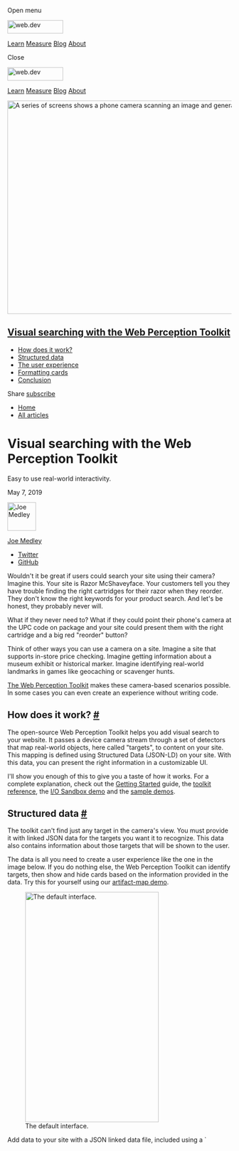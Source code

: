 <span class="w-tooltip w-tooltip--left">Open menu</span>

<a href="/" class="header-default__logo-link gc-analytics-event"><img src="/images/lockup.svg" alt="web.dev" class="header-default__logo" width="125" height="30" /></a>

<a href="/learn/" class="header-default__link gc-analytics-event">Learn</a> <a href="/measure/" class="header-default__link gc-analytics-event">Measure</a> <a href="/blog/" class="header-default__link gc-analytics-event">Blog</a> <a href="/about/" class="header-default__link gc-analytics-event">About</a>

<span class="w-tooltip">Close</span>

<a href="/" class="gc-analytics-event"><img src="/images/lockup.svg" alt="web.dev" class="drawer-default__logo" width="125" height="30" /></a>

<a href="/learn/" class="drawer-default__link gc-analytics-event">Learn</a> <a href="/measure/" class="drawer-default__link gc-analytics-event">Measure</a> <a href="/blog/" class="drawer-default__link gc-analytics-event">Blog</a> <a href="/about/" class="drawer-default__link gc-analytics-event">About</a>

<img src="https://web-dev.imgix.net/image/admin/SJQDe005xR0Cvu9JPt78.png?auto=format" alt="A series of screens shows a phone camera scanning an image and generating a link." class="w-hero w-hero--cover" sizes="100vw" srcset="https://web-dev.imgix.net/image/admin/SJQDe005xR0Cvu9JPt78.png?auto=format&amp;w=200 200w,     https://web-dev.imgix.net/image/admin/SJQDe005xR0Cvu9JPt78.png?auto=format&amp;w=228 228w,     https://web-dev.imgix.net/image/admin/SJQDe005xR0Cvu9JPt78.png?auto=format&amp;w=260 260w,     https://web-dev.imgix.net/image/admin/SJQDe005xR0Cvu9JPt78.png?auto=format&amp;w=296 296w,     https://web-dev.imgix.net/image/admin/SJQDe005xR0Cvu9JPt78.png?auto=format&amp;w=338 338w,     https://web-dev.imgix.net/image/admin/SJQDe005xR0Cvu9JPt78.png?auto=format&amp;w=385 385w,     https://web-dev.imgix.net/image/admin/SJQDe005xR0Cvu9JPt78.png?auto=format&amp;w=439 439w,     https://web-dev.imgix.net/image/admin/SJQDe005xR0Cvu9JPt78.png?auto=format&amp;w=500 500w,     https://web-dev.imgix.net/image/admin/SJQDe005xR0Cvu9JPt78.png?auto=format&amp;w=571 571w,     https://web-dev.imgix.net/image/admin/SJQDe005xR0Cvu9JPt78.png?auto=format&amp;w=650 650w,     https://web-dev.imgix.net/image/admin/SJQDe005xR0Cvu9JPt78.png?auto=format&amp;w=741 741w,     https://web-dev.imgix.net/image/admin/SJQDe005xR0Cvu9JPt78.png?auto=format&amp;w=845 845w,     https://web-dev.imgix.net/image/admin/SJQDe005xR0Cvu9JPt78.png?auto=format&amp;w=964 964w,     https://web-dev.imgix.net/image/admin/SJQDe005xR0Cvu9JPt78.png?auto=format&amp;w=1098 1098w,     https://web-dev.imgix.net/image/admin/SJQDe005xR0Cvu9JPt78.png?auto=format&amp;w=1252 1252w,     https://web-dev.imgix.net/image/admin/SJQDe005xR0Cvu9JPt78.png?auto=format&amp;w=1428 1428w,     https://web-dev.imgix.net/image/admin/SJQDe005xR0Cvu9JPt78.png?auto=format&amp;w=1600 1600w" width="1600" height="480" />

## <a href="#visual-searching-with-the-web-perception-toolkit" class="w-toc__header--link">Visual searching with the Web Perception Toolkit</a>

- [How does it work?](#how-does-it-work)
- [Structured data](#structured-data)
- [The user experience](#the-user-experience)
- [Formatting cards](#formatting-cards)
- [Conclusion](#conclusion)

Share <a href="/newsletter/" class="w-actions__fab w-actions__fab--subscribe gc-analytics-event"><span>subscribe</span></a>

- <a href="/" class="w-breadcrumbs__link w-breadcrumbs__link--left-justify gc-analytics-event">Home</a>
- <a href="/blog" class="w-breadcrumbs__link gc-analytics-event">All articles</a>

# Visual searching with the Web Perception Toolkit

Easy to use real-world interactivity.

May 7, 2019

[<img src="https://web-dev.imgix.net/image/admin/ynJFmvKEbD9diZZsTdkD.jpg?auto=format&amp;fit=crop&amp;h=64&amp;w=64" alt="Joe Medley" class="w-author__image" sizes="(min-width: 64px) 64px, calc(100vw - 48px)" srcset="https://web-dev.imgix.net/image/admin/ynJFmvKEbD9diZZsTdkD.jpg?fit=crop&amp;h=64&amp;w=64&amp;auto=format&amp;dpr=1&amp;q=75 1x,     https://web-dev.imgix.net/image/admin/ynJFmvKEbD9diZZsTdkD.jpg?fit=crop&amp;h=64&amp;w=64&amp;auto=format&amp;dpr=2&amp;q=50 2x,     https://web-dev.imgix.net/image/admin/ynJFmvKEbD9diZZsTdkD.jpg?fit=crop&amp;h=64&amp;w=64&amp;auto=format&amp;dpr=3&amp;q=35 3x,     https://web-dev.imgix.net/image/admin/ynJFmvKEbD9diZZsTdkD.jpg?fit=crop&amp;h=64&amp;w=64&amp;auto=format&amp;dpr=4&amp;q=23 4x,     https://web-dev.imgix.net/image/admin/ynJFmvKEbD9diZZsTdkD.jpg?fit=crop&amp;h=64&amp;w=64&amp;auto=format&amp;dpr=5&amp;q=20 5x" width="64" height="64" />](/authors/joemedley/)

<a href="/authors/joemedley/" class="w-author__name-link">Joe Medley</a>

- <a href="https://twitter.com/medleyjp" class="w-author__link">Twitter</a>
- <a href="https://github.com/jpmedley" class="w-author__link">GitHub</a>

Wouldn't it be great if users could search your site using their camera? Imagine this. Your site is Razor McShaveyface. Your customers tell you they have trouble finding the right cartridges for their razor when they reorder. They don't know the right keywords for your product search. And let's be honest, they probably never will.

What if they never need to? What if they could point their phone's camera at the UPC code on package and your site could present them with the right cartridge and a big red "reorder" button?

Think of other ways you can use a camera on a site. Imagine a site that supports in-store price checking. Imagine getting information about a museum exhibit or historical marker. Imagine identifying real-world landmarks in games like geocaching or scavenger hunts.

[The Web Perception Toolkit](https://github.com/GoogleChromeLabs/perception-toolkit) makes these camera-based scenarios possible. In some cases you can even create an experience without writing code.

## How does it work? <a href="#how-does-it-work" class="w-headline-link">#</a>

The open-source Web Perception Toolkit helps you add visual search to your website. It passes a device camera stream through a set of detectors that map real-world objects, here called "targets", to content on your site. This mapping is defined using Structured Data (JSON-LD) on your site. With this data, you can present the right information in a customizable UI.

I'll show you enough of this to give you a taste of how it works. For a complete explanation, check out the [Getting Started](https://perceptiontoolkit.dev/getting-started/) guide, the [toolkit reference](https://perceptiontoolkit.dev/documentation/), the [I/O Sandbox demo](https://io.perceptiontoolkit.dev/) and the [sample demos](https://github.com/GoogleChromeLabs/perception-toolkit/tree/master/demo).

## Structured data <a href="#structured-data" class="w-headline-link">#</a>

The toolkit can't find just any target in the camera's view. You must provide it with linked JSON data for the targets you want it to recognize. This data also contains information about those targets that will be shown to the user.

The data is all you need to create a user experience like the one in the image below. If you do nothing else, the Web Perception Toolkit can identify targets, then show and hide cards based on the information provided in the data. Try this for yourself using our [artifact-map demo](https://github.com/GoogleChromeLabs/perception-toolkit/tree/master/demo/artifact-map).

<figure><img src="https://web-dev.imgix.net/image/tcFciHGuF3MxnTr1y5ue01OGLBn2/UD5t3RD9HZ7OIHVaAg31.png?auto=format" alt="The default interface." class="w-screenshot" sizes="(min-width: 300px) 300px, calc(100vw - 48px)" srcset="https://web-dev.imgix.net/image/tcFciHGuF3MxnTr1y5ue01OGLBn2/UD5t3RD9HZ7OIHVaAg31.png?auto=format&amp;w=200 200w,     https://web-dev.imgix.net/image/tcFciHGuF3MxnTr1y5ue01OGLBn2/UD5t3RD9HZ7OIHVaAg31.png?auto=format&amp;w=228 228w,     https://web-dev.imgix.net/image/tcFciHGuF3MxnTr1y5ue01OGLBn2/UD5t3RD9HZ7OIHVaAg31.png?auto=format&amp;w=260 260w,     https://web-dev.imgix.net/image/tcFciHGuF3MxnTr1y5ue01OGLBn2/UD5t3RD9HZ7OIHVaAg31.png?auto=format&amp;w=296 296w,     https://web-dev.imgix.net/image/tcFciHGuF3MxnTr1y5ue01OGLBn2/UD5t3RD9HZ7OIHVaAg31.png?auto=format&amp;w=338 338w,     https://web-dev.imgix.net/image/tcFciHGuF3MxnTr1y5ue01OGLBn2/UD5t3RD9HZ7OIHVaAg31.png?auto=format&amp;w=385 385w,     https://web-dev.imgix.net/image/tcFciHGuF3MxnTr1y5ue01OGLBn2/UD5t3RD9HZ7OIHVaAg31.png?auto=format&amp;w=439 439w,     https://web-dev.imgix.net/image/tcFciHGuF3MxnTr1y5ue01OGLBn2/UD5t3RD9HZ7OIHVaAg31.png?auto=format&amp;w=500 500w,     https://web-dev.imgix.net/image/tcFciHGuF3MxnTr1y5ue01OGLBn2/UD5t3RD9HZ7OIHVaAg31.png?auto=format&amp;w=571 571w,     https://web-dev.imgix.net/image/tcFciHGuF3MxnTr1y5ue01OGLBn2/UD5t3RD9HZ7OIHVaAg31.png?auto=format&amp;w=600 600w" width="300" height="518" /><figcaption>The default interface.</figcaption></figure>Add data to your site with a JSON linked data file, included using a `<script>` tag and the `"application/ld+json"` MIME type.

    <script type="application/ld+json" src="//path/to/your/sitemap.jsonld">

The file itself looks something like this:

    [
      {
        "@context": "https://schema.googleapis.com/",
        "@type": "ARArtifact",
        "arTarget": {
          "@type": "Barcode",
          "text": "012345678912"
        },
        "arContent": {
          "@type": "WebPage",
          "url": "http://localhost:8080/demo/artifact-map/products/product1.html",
          "name": "Product 1",
          "description": "This is a product with a barcode",
          "image": "http://localhost:8080/demo/artifact-map/products/product1.png"
        }
      }
    ]

## The user experience <a href="#the-user-experience" class="w-headline-link">#</a>

What if you want more than the default user experience? The toolkit gives you lifecycle events, Card and Button objects for crafting the user experience around those events, and an easy way to style the cards. I'm going to show a little of this with code based losely on our [Getting Started](https://perceptiontoolkit.dev/getting-started/) guide.

The most important lifecycle event is `PerceivedResults`, which is fired every time a target is found. A target can be a real-world object or a marker such as a bar code or QR code.

The process for responding to this event is the same as for any other event with an exception already alluded to. If you don't implement the event, a user interface is automatically created using structured data. To override this behavior start your event handler by calling`event.preventDefault()`.

    const container = document.querySelector('.container');
    async function onPerceivedResults(event) {
      // preventDefault() to stop default result Card from showing.
      event.preventDefault();
      // Process the event.
    }
    window.addEventListener(PerceptionToolkit.Events.PerceivedResults, onPerceivedResults);

Let's look at the event more closely. The event itself contains arrays of markers and targets that it has both found and lost. When targets are found in the world, the even fires and passes found objects in `event.found`. Similarly, when targets pass from the camera view the event fires again, passing lost objects in `event.lost`. This helps account for hand and marker movements: cameras not held steadily enough, dropped markers, that kind of thing.

    async function onPerceivedResults(event) {
      // preventDefault() to stop default result Card from showing
      event.preventDefault();
      if (container.childNodes.length > 0) { return; }
      const { found, lost } = event.detail;
      // Deal with lost and found objects.
    }

Next, you show an appropriate card based on what the toolkit found.

    async function onPerceivedResults(event) {
      event.preventDefault();
      if (container.childNodes.length > 0) { return; }
      const { found, lost } = event.detail;
      if (found.length === 0 && lost.length === 0) {
        // Object not found.
        // Show a card with an offer to show the catalog.
      } else if (found.length > 0) {
        // Object found.
        // Show a card with a reorder button.
      }
    }

Adding cards and buttons is simply a matter of instantiating them and appending them to a parent object. For example:

    const { Card } = PerceptionToolkit.Elements;
    const card = new Card();
    card.src = 'Your message here.'
    container.appendChild(card)'

Finally, here's what the whole thing looks like. Notice the conveniences I've added to the user experience. Whether the marker is found or not, I provide one-click access to what I think is most useful in the circumstances.

    async function onPerceivedResults(event) {
      // preventDefault() to stop default result Card from showing
      event.preventDefault();
      if (container.childNodes.length > 0) { return; }
      const { found, lost } = event.detail;
      const { ActionButton, Card } = PerceptionToolkit.Elements;
      if (found.length === 0 && lost.length === 0) {
        //Make a view catalog button.
        const button =  new ActionButton();
        button.label = 'View catalog';
        button.addEventListener('click', () => {
          card.close();
          //Run code to launch a catalog.
        });
        //Make a card for the button.
        const card = new Card();
        card.src = 'We wish we could help, but that\'s not our razor. Would you like to see our catalog?';
        card.appendChild(button);
        //Tell the toolkit it does not keep the card around
        // if it finds something it recognizes.
        card.dataset.notRecognized = true;
        container.appendChild(card);
      } else if (found.length > 0) {
        //Make a reorder button.
        const button = new ActionButton();
        button.label = 'Reorder';
        botton.addEventListener('click', () => {
          card.close();
          //Run code to reorder.
        })
        const card = new Card();
        card.src = found[0].content;
        card.appendChild(button);
        container.appendChild(card);
      }
    }

## Formatting cards <a href="#formatting-cards" class="w-headline-link">#</a>

The Web Perception Toolkit provides built-in formatting for cards and buttons with the default stylesheet. But you can easily add your own. The provided `Card` and `ActionButton` objects contain `style` properties (among many others) that let you put your organizational stamp on the look and feel. To include the default stylesheet, add a `<link>` element to your page.

    <link rel="stylesheet" href="//path/to/toolkit/styles/perception-toolkit.css">

## Conclusion <a href="#conclusion" class="w-headline-link">#</a>

As I said at the top, this is not an exhaustive look at the [Web Perception Toolkit](https://github.com/GoogleChromeLabs/perception-toolkit). Hopefully it gives you a sense of how easy it is to add visual searching to a website. Learn more with the [Getting Started](https://perceptiontoolkit.dev/getting-started/) guide and the [sample demos](https://github.com/GoogleChromeLabs/perception-toolkit/tree/master/demo). Dig in to the [toolkit documentation](https://perceptiontoolkit.dev/documentation/) to learn what it can do.

<span class="w-mr--sm"> Last updated: May 7, 2019 </span> [Improve article](https://github.com/GoogleChrome/web.dev/blob/master/src/site/content/en/blog/perception-toolkit/index.md)

<a href="/blog" class="w-article-navigation__link w-article-navigation__link--back w-article-navigation__link--single gc-analytics-event">Return to all articles</a>

- ### Contribute

  - <a href="https://github.com/GoogleChrome/web.dev/issues/new?assignees=&amp;labels=bug&amp;template=bug_report.md&amp;title=" class="w-footer__linkbox-link">File a bug</a>
  - <a href="https://github.com/googlechrome/web.dev" class="w-footer__linkbox-link">View source</a>

- ### Related content

  - <a href="https://blog.chromium.org/" class="w-footer__linkbox-link">Chrome updates</a>
  - <a href="https://developers.google.com/web/" class="w-footer__linkbox-link">Web Fundamentals</a>
  - <a href="https://developers.google.com/web/showcase/" class="w-footer__linkbox-link">Case studies</a>
  - <a href="https://devwebfeed.appspot.com/" class="w-footer__linkbox-link">DevWeb Content Firehose</a>
  - <a href="/podcasts/" class="w-footer__linkbox-link">Podcasts</a>
  - <a href="/shows/" class="w-footer__linkbox-link">Shows</a>

- ### Connect

  - <a href="https://www.twitter.com/@ChromiumDev" class="w-footer__linkbox-link">Twitter</a>
  - <a href="https://www.youtube.com/user/ChromeDevelopers" class="w-footer__linkbox-link">YouTube</a>

<a href="https://developers.google.com/" class="w-footer__utility-logo-link"><img src="/images/lockup-color.png" alt="Google Developers" class="w-footer__utility-logo" width="185" height="33" /></a>

- <a href="https://developer.chrome.com/home" class="w-footer__utility-link">Chrome</a>
- <a href="https://firebase.google.com/" class="w-footer__utility-link">Firebase</a>
- <a href="https://cloud.google.com/" class="w-footer__utility-link">Google Cloud Platform</a>
- <a href="https://developers.google.com/products" class="w-footer__utility-link">All products</a>

<!-- -->

- <a href="https://policies.google.com/" class="w-footer__utility-link">Terms &amp; Privacy</a>
- <a href="/community-guidelines/" class="w-footer__utility-link">Community Guidelines</a>

Except as otherwise noted, the content of this page is licensed under the [Creative Commons Attribution 4.0 License](https://creativecommons.org/licenses/by/4.0/), and code samples are licensed under the [Apache 2.0 License](https://www.apache.org/licenses/LICENSE-2.0). For details, see the [Google Developers Site Policies](https://developers.google.com/site-policies).
